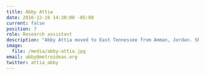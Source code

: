 ```yaml
---
title: Abby Attia
date: 2016-12-16 14:30:00 -05:00
current: false
position: 7
role: Research assistant
description: "Abby Attia moved to East Tennessee from Amman, Jordan. She is studying political science at Lee University. As a student, she has interned for the city of Chattanooga, Heritage Foundation and Metro Ideas Project."
image:
  file: /media/abby-attia.jpg
email: abby@metroideas.org
twitter: attia_abby
---
```


